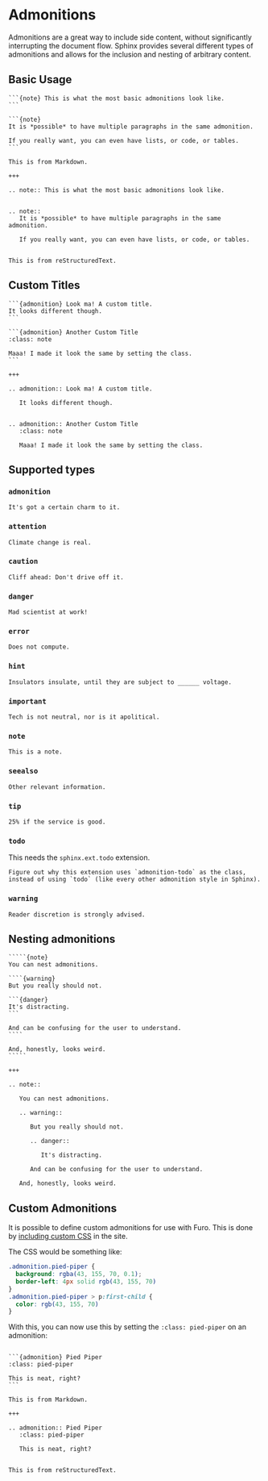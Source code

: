 # Admonitions

Admonitions are a great way to include side content, without significantly interrupting the document flow. Sphinx provides several different types of admonitions and allows for the inclusion and nesting of arbitrary content.

## Basic Usage

````{furo-demo}
```{note} This is what the most basic admonitions look like.
```

```{note}
It is *possible* to have multiple paragraphs in the same admonition.

If you really want, you can even have lists, or code, or tables.
```

This is from Markdown.

+++

.. note:: This is what the most basic admonitions look like.


.. note::
   It is *possible* to have multiple paragraphs in the same admonition.

   If you really want, you can even have lists, or code, or tables.


This is from reStructuredText.
````

## Custom Titles

````{furo-demo}
```{admonition} Look ma! A custom title.
It looks different though.
```

```{admonition} Another Custom Title
:class: note

Maaa! I made it look the same by setting the class.
```

+++

.. admonition:: Look ma! A custom title.

   It looks different though.


.. admonition:: Another Custom Title
   :class: note

   Maaa! I made it look the same by setting the class.

````

## Supported types

### `admonition`

```{admonition} The one with the custom titles.
It's got a certain charm to it.
```

### `attention`

```{attention}
Climate change is real.
```

### `caution`

```{caution}
Cliff ahead: Don't drive off it.
```

### `danger`

```{danger}
Mad scientist at work!
```

### `error`

```{error}
Does not compute.
```

### `hint`

```{hint}
Insulators insulate, until they are subject to ______ voltage.
```

### `important`

```{important}
Tech is not neutral, nor is it apolitical.
```

### `note`

```{note}
This is a note.
```

### `seealso`

```{seealso}
Other relevant information.
```

### `tip`

```{tip}
25% if the service is good.
```

### `todo`

This needs the `sphinx.ext.todo` extension.

```{todo}
Figure out why this extension uses `admonition-todo` as the class, instead of using `todo` (like every other admonition style in Sphinx).
```

### `warning`

```{warning}
Reader discretion is strongly advised.
```

## Nesting admonitions

``````{furo-demo}
`````{note}
You can nest admonitions.

````{warning}
But you really should not.

```{danger}
It's distracting.
```

And can be confusing for the user to understand.
````

And, honestly, looks weird.
`````

+++

.. note::

   You can nest admonitions.

   .. warning::

      But you really should not.

      .. danger::

         It's distracting.

      And can be confusing for the user to understand.

   And, honestly, looks weird.

``````

## Custom Admonitions

It is possible to define custom admonitions for use with Furo. This is done by
[including custom CSS](../customisation/injecting.md) in the site.

The CSS would be something like:

```css
.admonition.pied-piper {
  background: rgba(43, 155, 70, 0.1);
  border-left: 4px solid rgb(43, 155, 70)
}
.admonition.pied-piper > p:first-child {
  color: rgb(43, 155, 70)
}
```

With this, you can now use this by setting the `:class: pied-piper` on an
admonition:

````{furo-demo}

```{admonition} Pied Piper
:class: pied-piper

This is neat, right?
```

This is from Markdown.

+++

.. admonition:: Pied Piper
   :class: pied-piper

   This is neat, right?


This is from reStructuredText.

````
